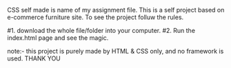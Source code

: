 CSS self made is name of my assignment file.
This is a self project based on e-commerce furniture site.
To see the project folluw the rules.

#1. download the whole file/folder into your computer.
#2. Run the index.html page and see the magic.

note:- this project is purely made by HTML & CSS only, and no framework is used.
THANK YOU

